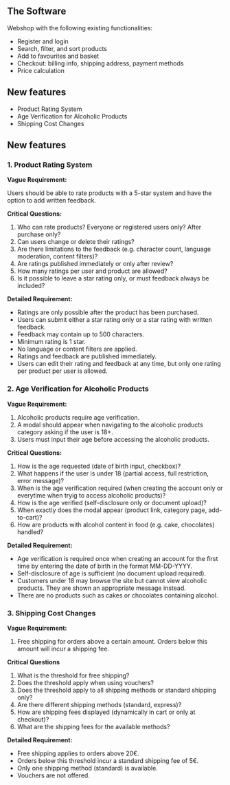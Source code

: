 ## **The Software**

Webshop with the following existing functionalities:

- Register and login
- Search, filter, and sort products
- Add to favourites and basket
- Checkout: billing info, shipping address, payment methods
- Price calculation

## **New features**

- Product Rating System
- Age Verification for Alcoholic Products
- Shipping Cost Changes

## **New features**

### **1. Product Rating System**
      
**Vague Requirement:**

Users should be able to rate products with a 5-star system and have the option to add written feedback.

**Critical Questions:**

1. Who can rate products? Everyone or registered users only? After purchase only?
2.  Can users change or delete their ratings?
3.  Are there limitations to the feedback (e.g. character count, language moderation, content filters)?
4.  Are ratings published immediately or only after review?
5.  How many ratings per user and product are allowed?
6.  Is it possible to leave a star rating only, or must feedback always be included?

**Detailed Requirement:**

- Ratings are only possible after the product has been purchased.
- Users can submit either a star rating only or a star rating with written feedback.
- Feedback may contain up to 500 characters.
- Minimum rating is 1 star.
- No language or content filters are applied.
- Ratings and feedback are published immediately.
- Users can edit their rating and feedback at any time, but only one rating per product per user is allowed.

### **2. Age Verification for Alcoholic Products**

**Vague Requirement:**

1. Alcoholic products require age verification.
2. A modal should appear when navigating to the alcoholic products category asking if the user is 18+.
3. Users must input their age before accessing the alcoholic products.

**Critical Questions:**

1. How is the age requested (date of birth input, checkbox)?
2. What happens if the user is under 18 (partial access, full restriction, error message)?
3. When is the age verification required (when creating the account only or everytime when tryig to access alcoholic products)?
4. How is the age verified (self-disclosure only or document upload)?
5. When exactly does the modal appear (product link, category page, add-to-cart)?
6. How are products with alcohol content in food (e.g. cake, chocolates) handled?

**Detailed Requirement:**

- Age verification is required once when creating an account for the first time by entering the date of birth in the format MM-DD-YYYY.
- Self-disclosure of age is sufficient (no document upload required).
- Customers under 18 may browse the site but cannot view alcoholic products. They are shown an appropriate message instead.
- There are no products such as cakes or chocolates containing alcohol. 

### **3. Shipping Cost Changes**

**Vague Requirement:** 

1. Free shipping for orders above a certain amount. Orders below this amount will incur a shipping fee.

**Critical Questions**

1. What is the threshold for free shipping?
2. Does the threshold apply when using vouchers?
3. Does the threshold apply to all shipping methods or standard shipping only?
4. Are there different shipping methods (standard, express)?
5. How are shipping fees displayed (dynamically in cart or only at checkout)?
6. What are the shipping fees for the available methods? 

**Detailed Requirement:**

- Free shipping applies to orders above 20€.
- Orders below this threshold incur a standard shipping fee of 5€.
- Only one shipping method (standard) is available.
- Vouchers are not offered.
